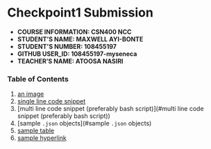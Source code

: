# Checkpoint1 Submission

- **COURSE INFORMATION: CSN400 NCC**
- **STUDENT’S NAME: MAXWELL AYI-BONTE**
- **STUDENT'S NUMBER: 108455197** 
- **GITHUB USER_ID: 108455197-myseneca**
- **TEACHER’S NAME: ATOOSA NASIRI**

### Table of Contents
1. [an image](#an_image)
2. [single line code snippet](#single_line_code_snippet)
3. [multi line code snippet (preferably bash script)](#multi line code snippet (preferably bash script))
4. [sample `.json` objects](#sample `.json` objects)
5. [sample table](#sample_table)
6. [sample hyperlink](#sample_hyperlink)
